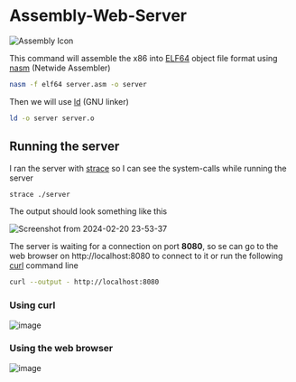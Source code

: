 # Assembly-Web-Server
![Assembly Icon](https://img.shields.io/badge/x86-Assembly-green?style=for-the-badge&logo=assembly)

This command will assemble the x86 into [ELF64](https://en.wikipedia.org/wiki/Executable_and_Linkable_Format) object file format using [nasm](https://www.nasm.us/) (Netwide Assembler)
```bash
nasm -f elf64 server.asm -o server
```

Then we will use [ld](https://ftp.gnu.org/old-gnu/Manuals/ld-2.9.1/html_mono/ld.html) (GNU linker)
```bash
ld -o server server.o
```

## Running the server
I ran the server with [strace](https://en.wikipedia.org/wiki/Strace) so I can see the system-calls while running the server
```bash
strace ./server
```

The output should look something like this

![Screenshot from 2024-02-20 23-53-37](https://github.com/OmarAzizi/Assembly-Web-Server/assets/110500643/525c236f-79cb-46ef-a1db-c0743ef7bc83)

The server is waiting for a connection on port __8080__, so se can go to the web browser on http://localhost:8080 to connect to it or run the following [curl](https://www.hostinger.com/tutorials/curl-command-with-examples-linux/#:~:text=Limit%20cURL%20Output-,What%20Is%20cURL%20Command%3F,used%20to%20troubleshoot%20connection%20issues.) command line
```bash
curl --output - http://localhost:8080
```

### Using curl
![image](https://github.com/OmarAzizi/Assembly-Web-Server/assets/110500643/b78708b0-d363-46bb-a58c-4953614808b2)

### Using the web browser
![image](https://github.com/OmarAzizi/Assembly-Web-Server/assets/110500643/fb655d29-bb55-4722-9c3a-d243b06eda61)
 
